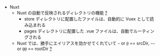 - Nuxt
  - Nuxt の自動で反映されるディレクトリの機能 [?](https://ja.nuxtjs.org/guide/directory-structure/)
    - store ディレクトリに配置したファイルは、自動的に Vuex として読み込まれる
    - pages ディレクトリに配置した .vue ファイルは、自動でルーティングされる
  - Nuxt では、勝手にエイリアスを効かせてくれていて `~` or `@` == srcDir,  `~~` or `@@` == rootDir [?](https://ja.nuxtjs.org/guide/directory-structure/)
